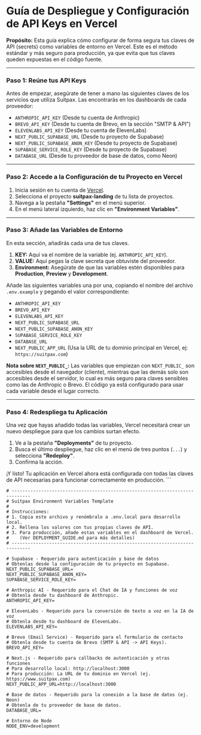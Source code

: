 # Guía de Despliegue y Configuración de API Keys en Vercel

**Propósito:** Esta guía explica cómo configurar de forma segura tus claves de API (secrets) como variables de entorno en Vercel. Este es el método estándar y más seguro para producción, ya que evita que tus claves queden expuestas en el código fuente.

---

### **Paso 1: Reúne tus API Keys**

Antes de empezar, asegúrate de tener a mano las siguientes claves de los servicios que utiliza Suitpax. Las encontrarás en los dashboards de cada proveedor:

-   `ANTHROPIC_API_KEY` (Desde tu cuenta de Anthropic)
-   `BREVO_API_KEY` (Desde tu cuenta de Brevo, en la sección "SMTP & API")
-   `ELEVENLABS_API_KEY` (Desde tu cuenta de ElevenLabs)
-   `NEXT_PUBLIC_SUPABASE_URL` (Desde tu proyecto de Supabase)
-   `NEXT_PUBLIC_SUPABASE_ANON_KEY` (Desde tu proyecto de Supabase)
-   `SUPABASE_SERVICE_ROLE_KEY` (Desde tu proyecto de Supabase)
-   `DATABASE_URL` (Desde tu proveedor de base de datos, como Neon)

---

### **Paso 2: Accede a la Configuración de tu Proyecto en Vercel**

1.  Inicia sesión en tu cuenta de [Vercel](https://vercel.com).
2.  Selecciona el proyecto **suitpax-landing** de tu lista de proyectos.
3.  Navega a la pestaña **"Settings"** en el menú superior.
4.  En el menú lateral izquierdo, haz clic en **"Environment Variables"**.

---

### **Paso 3: Añade las Variables de Entorno**

En esta sección, añadirás cada una de tus claves.

1.  **KEY:** Aquí va el nombre de la variable (ej. `ANTHROPIC_API_KEY`).
2.  **VALUE:** Aquí pegas la clave secreta que obtuviste del proveedor.
3.  **Environment:** Asegúrate de que las variables estén disponibles para **Production**, **Preview** y **Development**.

Añade las siguientes variables una por una, copiando el nombre del archivo `.env.example` y pegando el valor correspondiente:

-   `ANTHROPIC_API_KEY`
-   `BREVO_API_KEY`
-   `ELEVENLABS_API_KEY`
-   `NEXT_PUBLIC_SUPABASE_URL`
-   `NEXT_PUBLIC_SUPABASE_ANON_KEY`
-   `SUPABASE_SERVICE_ROLE_KEY`
-   `DATABASE_URL`
-   `NEXT_PUBLIC_APP_URL` (Usa la URL de tu dominio principal en Vercel, ej: `https://suitpax.com`)

**Nota sobre `NEXT_PUBLIC_`:** Las variables que empiezan con `NEXT_PUBLIC_` son accesibles desde el navegador (cliente), mientras que las demás solo son accesibles desde el servidor, lo cual es más seguro para claves sensibles como las de Anthropic o Brevo. El código ya está configurado para usar cada variable desde el lugar correcto.

---

### **Paso 4: Redespliega tu Aplicación**

Una vez que hayas añadido todas las variables, Vercel necesitará crear un nuevo despliegue para que los cambios surtan efecto.

1.  Ve a la pestaña **"Deployments"** de tu proyecto.
2.  Busca el último despliegue, haz clic en el menú de tres puntos (`...`) y selecciona **"Redeploy"**.
3.  Confirma la acción.

¡Y listo! Tu aplicación en Vercel ahora está configurada con todas las claves de API necesarias para funcionar correctamente en producción.
\`\`\`

```plaintext file=".env.example"
# -----------------------------------------------------------------------------
# Suitpax Environment Variables Template
#
# Instrucciones:
# 1. Copia este archivo y renómbralo a .env.local para desarrollo local.
# 2. Rellena los valores con tus propias claves de API.
# 3. Para producción, añade estas variables en el dashboard de Vercel.
#    (Ver DEPLOYMENT_GUIDE.md para más detalles)
# -----------------------------------------------------------------------------

# Supabase - Requerido para autenticación y base de datos
# Obtenlas desde la configuración de tu proyecto en Supabase.
NEXT_PUBLIC_SUPABASE_URL=
NEXT_PUBLIC_SUPABASE_ANON_KEY=
SUPABASE_SERVICE_ROLE_KEY=

# Anthropic AI - Requerido para el Chat de IA y funciones de voz
# Obtenla desde tu dashboard de Anthropic.
ANTHROPIC_API_KEY=

# ElevenLabs - Requerido para la conversión de texto a voz en la IA de voz
# Obtenla desde tu dashboard de ElevenLabs.
ELEVENLABS_API_KEY=

# Brevo (Email Service) - Requerido para el formulario de contacto
# Obtenla desde tu cuenta de Brevo (SMTP & API -> API Keys).
BREVO_API_KEY=

# Next.js - Requerido para callbacks de autenticación y otras funciones
# Para desarrollo local: http://localhost:3000
# Para producción: La URL de tu dominio en Vercel (ej. https://www.suitpax.com)
NEXT_PUBLIC_APP_URL=http://localhost:3000

# Base de datos - Requerido para la conexión a la base de datos (ej. Neon)
# Obtenla de tu proveedor de base de datos.
DATABASE_URL=

# Entorno de Node
NODE_ENV=development

